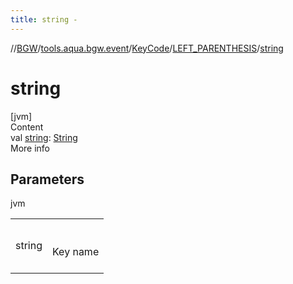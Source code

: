 ```yaml
---
title: string -
---
```

//[BGW](../../../../index.md)/[tools.aqua.bgw.event](../../index.md)/[KeyCode](../index.md)/[LEFT_PARENTHESIS](index.md)/[string](string.md)



# string  
[jvm]  
Content  
val [string](string.md): [String](https://kotlinlang.org/api/latest/jvm/stdlib/kotlin/-string/index.html)  
More info  


## Parameters  
  
jvm  
  
| | |
|---|---|
| <a name="tools.aqua.bgw.event/KeyCode.LEFT_PARENTHESIS/string/#/PointingToDeclaration/"></a>string| <a name="tools.aqua.bgw.event/KeyCode.LEFT_PARENTHESIS/string/#/PointingToDeclaration/"></a><br><br>Key name<br><br>|
  
  



